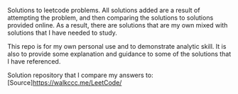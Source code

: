 Solutions to leetcode problems. All solutions added are a result of attempting the problem, and then comparing the solutions to solutions provided online. As a result, there are solutions that are my own mixed with solutions that I have needed to study.

This repo is for my own personal use and to demonstrate analytic skill. It is also to provide some explanation and guidance to some of the solutions that I have referenced.

Solution repository that I compare my answers to: [Source]https://walkccc.me/LeetCode/
